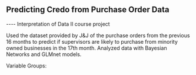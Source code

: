 <h2>Predicting Credo from Purchase Order Data</h2>  ---- Interpretation of Data II course project


Used the dataset provided by J&J of the purchase orders from the previous 16 months to predict if supervisors are likely
to purchase from minority owned businesses in the 17th month.
Analyzed data with Bayesian Networks and GLMnet models.

Variable Groups:
